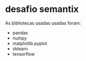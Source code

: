 # desafio semantix
As bibliotecas usadas usadas foram:
  - pandas
  - numpy
  - matplotlib.pyplot
  - sklearn
  - tensorflow

  
